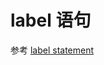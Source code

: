 # label 语句

参考 [label statement](https://developer.mozilla.org/en-US/docs/Web/JavaScript/Reference/Statements/label)